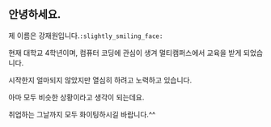 ## 안녕하세요.

제 이름은 강재원입니다.`:slightly_smiling_face:`

현재 대학교 4학년이며, 컴퓨터 코딩에 관심이 생겨 멀티캠퍼스에서 교육을 받게 되었습니다.

시작한지 얼마되지 않았지만 열심히 하려고 노력하고 있습니다.

아마 모두 비슷한 상황이라고 생각이 되는데요. 

취업하는 그날까지 모두 화이팅하시길 바랍니다.^^